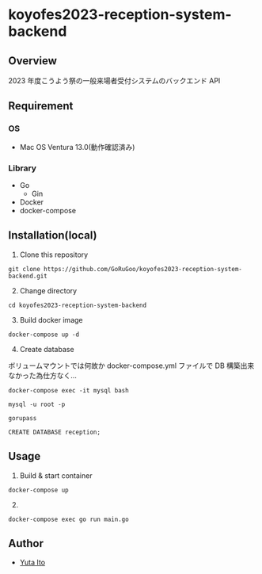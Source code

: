 # koyofes2023-reception-system-backend

## Overview

2023 年度こうよう祭の一般来場者受付システムのバックエンド API

## Requirement

### OS

- Mac OS Ventura 13.0(動作確認済み)

### Library

- Go
  - Gin
- Docker
- docker-compose

## Installation(local)

1. Clone this repository

```
git clone https://github.com/GoRuGoo/koyofes2023-reception-system-backend.git
```

2. Change directory

```
cd koyofes2023-reception-system-backend
```

3. Build docker image

```
docker-compose up -d
```

4. Create database

ボリュームマウントでは何故か docker-compose.yml ファイルで DB 構築出来なかった為仕方なく...

```
docker-compose exec -it mysql bash
```

```
mysql -u root -p
```

```
gorupass
```

```
CREATE DATABASE reception;
```

## Usage

1. Build & start container

```
docker-compose up
```

2.

```
docker-compose exec go run main.go
```

## Author

- [Yuta Ito](https://github.com/GoRuGoo)
